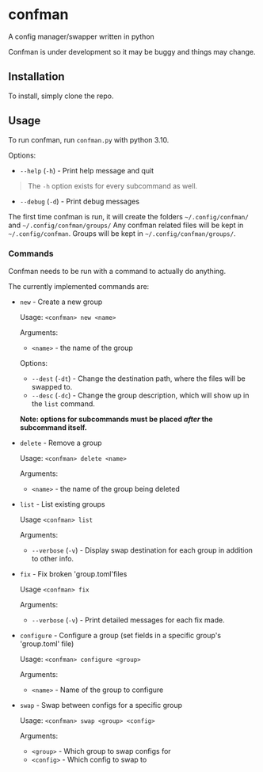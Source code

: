 # confman
A config manager/swapper written in python

Confman is under development so it may be buggy and things may change.

## Installation
To install, simply clone the repo.

## Usage
To run confman, run `confman.py` with python 3.10.

Options:

* `--help` (`-h`) - Print help message and quit

> The `-h` option exists for every subcommand as well.

* `--debug` (`-d`) - Print debug messages


The first time confman is run, it will create the folders `~/.config/confman/` and `~/.config/confman/groups/`
Any confman related files will be kept in `~/.config/confman`.
Groups will be kept in `~/.config/confman/groups/`.

### Commands
Confman needs to be run with a command to actually do anything.

The currently implemented commands are:

* `new` - Create a new group

  Usage: `<confman> new <name>`

  Arguments:
    * `<name>` - the name of the group

  Options:
    * `--dest` (`-dt`) - Change the destination path, where the files will be swapped to.
    * `--desc` (`-dc`) - Change the group description, which will show up in the `list` command.

  **Note: options for subcommands must be placed *after* the subcommand itself.**

* `delete` - Remove a group

  Usage: `<confman> delete <name>`

  Arguments:
    * `<name>` - the name of the group being deleted

* `list` - List existing groups

  Usage `<confman> list`

  Arguments:
    * `--verbose` (`-v`) - Display swap destination for each group in addition to other info.

* `fix` - Fix broken 'group.toml'files

  Usage `<confman> fix`

  Arguments:
    * `--verbose` (`-v`) - Print detailed messages for each fix made.

* `configure` - Configure a group (set fields in a specific group's 'group.toml' file)

  Usage: `<confman> configure <group>`

  Arguments:
    * `<name>` - Name of the group to configure

* `swap` - Swap between configs for a specific group

  Usage: `<confman> swap <group> <config>`

  Arguments:
    * `<group>` - Which group to swap configs for
    * `<config>` - Which config to swap to

